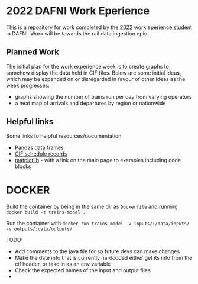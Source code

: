 # 2022 DAFNI Work Eperience
This is a repository for work completed by the 2022 work eperience student in DAFNI. Work will be towards the rail data ingestion epic.


## Planned Work
The initial plan for the work experience week is to create graphs to somehow display the data held in CIF files. Below are some initial ideas, which may be expanded on or disregarded in favour of other ideas as the week progresses:
 - graphs showing the number of trains run per day from varying operators
 - a heat map of arrivals and departures by region or nationwide


## Helpful links
Some links to helpful resources/documentation
 - [Pandas data frames](https://pandas.pydata.org/docs/reference/api/pandas.DataFrame.html)
 - [CIF schedule records](https://wiki.openraildata.com/index.php/CIF_Schedule_Records)
 - [matplotlib](https://matplotlib.org/) - with a link on the main page to examples including code blocks


# DOCKER
Build the container by being in the same dir as `Dockerfile` and running `docker build -t trains-model .`

Run the container with `docker run trains-model -v inputs/:/data/inputs/ -v outputs/:data/outputs/`

TODO:
- Add comments to the java file for so future devs can make changes
- Make the date info that is currently hardcoded either get its info from the cif header, or take in as an env variable
- Check the expected names of the input and output files
-
